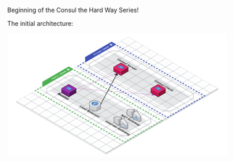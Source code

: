 Beginning of the Consul the Hard Way Series!

The initial architecture:

![Consul the Hard Way Infrastructure](docs/consul-hard-way.png)